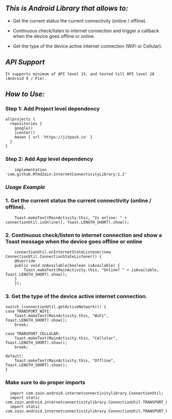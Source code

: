 ## *This is Android Library that allows to:*


* Get the current status the current connectivity (online / offline).
	
* Continuous check/listen to internet connection and trigger a callback when the device goes offline or online.
	
* Get the type of the device active internet connection (WiFi or Cellular).


## *API Support*

	It supports minimum of API level 15, and tested till API level 28 (Android 9 / Pie).
  
  
## *How to Use:*
  
### Step 1: Add Project level dependency
  
    allprojects {
      repositories {
        google()
        jcenter()
        maven { url 'https://jitpack.io' }
      }
    }

### Step 2: Add App level dependency

	    implementation 'com.github.M7mdZain:InternetConnectivityLibrary:1.2'
     
     
### *Usage Example*
  
  
###     1. Get the current status the current connectivity (online / offline).
	    Toast.makeText(MainActivity.this, "Is online: " + connectionUtil.isOnline(), Toast.LENGTH_SHORT).show();


###     2. Continuous check/listen to internet connection and show a Toast message when the device goes offline or online
	    connectionUtil.onInternetStateListener(new ConnectionUtil.ConnectionStateListener() {
		@Override
		public void onAvailable(boolean isAvailable) {
		    Toast.makeText(MainActivity.this, "Online? " + isAvailable, Toast.LENGTH_SHORT).show();
		}
	    });


###     3. Get the type of the device active internet connection.
	switch (connectionUtil.getActiveNetwork()) {
	case TRANSPORT_WIFI:
	    Toast.makeText(MainActivity.this, "WiFi", Toast.LENGTH_SHORT).show();
	    break;

	case TRANSPORT_CELLULAR:
	    Toast.makeText(MainActivity.this, "Cellular", Toast.LENGTH_SHORT).show();
	    break;

	default:
	    Toast.makeText(MainActivity.this, "Offline", Toast.LENGTH_SHORT).show();
	}

### Make sure to do proper imports

	  import com.zain.android.internetconnectivitylibrary.ConnectionUtil;
	  import static com.zain.android.internetconnectivitylibrary.ConnectionUtil.TRANSPORT_CELLULAR;
	  import static com.zain.android.internetconnectivitylibrary.ConnectionUtil.TRANSPORT_WIFI;

